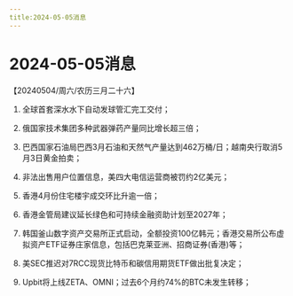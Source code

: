 ```yaml
---
title:2024-05-05消息
---
```

# 2024-05-05消息
【20240504/周六/农历三月二十六】

1. 全球首套深水水下自动发球管汇完工交付；

2. 俄国家技术集团多种武器弹药产量同比增长超三倍；

3. 巴西国家石油局巴西3月石油和天然气产量达到462万桶/日；越南央行取消5月3日黄金拍卖；

4. 非法出售用户位置信息，美四大电信运营商被罚约2亿美元；

5. 香港4月份住宅楼宇成交环比升逾一倍；

6. 香港金管局建议延长绿色和可持续金融资助计划至2027年；

7. 韩国釜山数字资产交易所正式启动，全额投资100亿韩元；香港交易所公布虚拟资产ETF证券庄家信息，包括巴克莱亚洲、招商证券(香港)等；

8. 美SEC推迟对7RCC现货比特币和碳信用期货ETF做出批复决定；

9. Upbit将上线ZETA、OMNI；过去6个月约74%的BTC未发生转移；